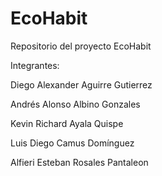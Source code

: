# EcoHabit
Repositorio del proyecto EcoHabit

Integrantes:

Diego Alexander Aguirre Gutierrez

Andrés Alonso Albino Gonzales

Kevin Richard Ayala Quispe

Luis Diego Camus Domínguez

Alfieri Esteban Rosales Pantaleon
